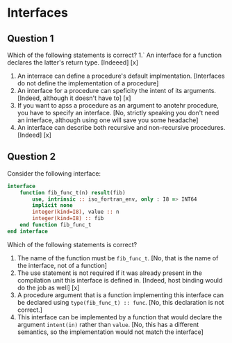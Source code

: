 # Interfaces

## Question 1

Which of the following statements is correct?
1.` An interface for a function declares the latter's return type. [Indeeed] [x]
1. An interrace can define a procedure's default implmentation. [Interfaces do not define the implementation of a procedure]
1. An interface for a procedure can speficity the intent of its arguments. [Indeed, although it doesn't have to] [x]
1. If you want to apss a procedure as an argument to anotehr procedure, you have to specify an interface. [No, strictly speaking you don't need an interface, although using one will save you some headache]
1. An interface can describe both recursive and  non-recursive procedures. [Indeed] [x]


## Question 2

Consider the following interface:

~~~~fortran
interface
    function fib_func_t(n) result(fib)
        use, intrinsic :: iso_fortran_env, only : I8 => INT64
        implicit none
        integer(kind=I8), value :: n
        integer(kind=I8) :: fib
    end function fib_func_t
end interface
~~~~

Which of the following statements is correct?
1. The name of the function must be `fib_func_t`. [No, that is the name of the interface, not of a function]
1. The use statement is not required if it was already present in the compilation unit this interface is defined in. [Indeed, host binding would do the job as well] [x]
1. A procedure argument that is a function implementing this interface can be declared using `type(fib_func_t) :: func`. [No, this declaration is not correct.]
1. This interface can be implemented by a function that would declare the argument `intent(in)` rather than `value`. [No, this has a different semantics, so the implementation would not match the interface]
